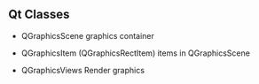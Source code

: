 


## Qt Classes
- QGraphicsScene
  graphics container

- QGraphicsItem (QGraphicsRectItem)
  items in QGraphicsScene

- QGraphicsViews
  Render graphics
